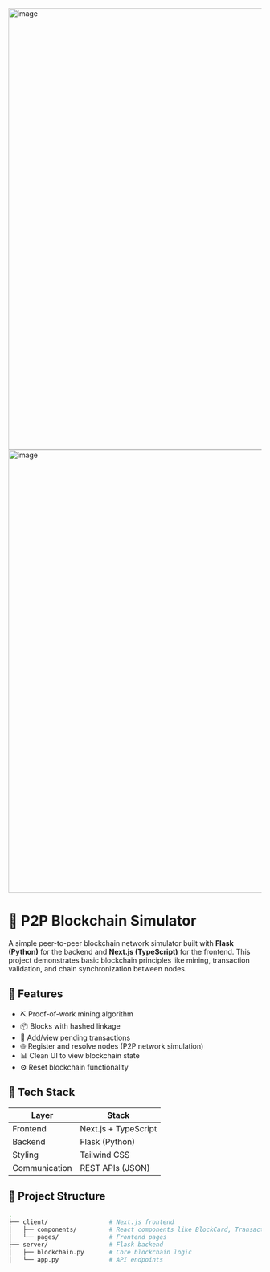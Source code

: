 <img width="1818" height="879" alt="image" src="https://github.com/user-attachments/assets/1e042406-7cfb-4024-b5bc-7e3286f8d3d6" />


<img width="1840" height="882" alt="image" src="https://github.com/user-attachments/assets/b6188b7f-b1a9-4bc7-a691-8930581068a1" />



# 🧱 P2P Blockchain Simulator

A simple peer-to-peer blockchain network simulator built with **Flask (Python)** for the backend and **Next.js (TypeScript)** for the frontend. This project demonstrates basic blockchain principles like mining, transaction validation, and chain synchronization between nodes.

## 🚀 Features

- ⛏️ Proof-of-work mining algorithm  
- 📦 Blocks with hashed linkage  
- 🔁 Add/view pending transactions  
- 🌐 Register and resolve nodes (P2P network simulation)  
- 📊 Clean UI to view blockchain state  
- ⚙️ Reset blockchain functionality  

## 🧩 Tech Stack

| Layer     | Stack                      |
|-----------|----------------------------|
| Frontend  | Next.js + TypeScript       |
| Backend   | Flask (Python)             |
| Styling   | Tailwind CSS               |
| Communication | REST APIs (JSON)       |

## 📂 Project Structure

```bash
.
├── client/                 # Next.js frontend
│   ├── components/         # React components like BlockCard, TransactionForm
│   └── pages/              # Frontend pages
├── server/                 # Flask backend
│   ├── blockchain.py       # Core blockchain logic
│   └── app.py              # API endpoints
